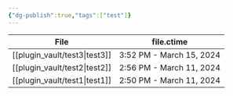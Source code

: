 ```yaml
---
{"dg-publish":true,"tags":["test"]}
---
```


| File                             | file.ctime               |
| -------------------------------- | ------------------------ |
| [[plugin_vault/test3\|test3]] | 3:52 PM - March 15, 2024 |
| [[plugin_vault/test2\|test2]] | 2:56 PM - March 11, 2024 |
| [[plugin_vault/test1\|test1]] | 2:50 PM - March 11, 2024 |


